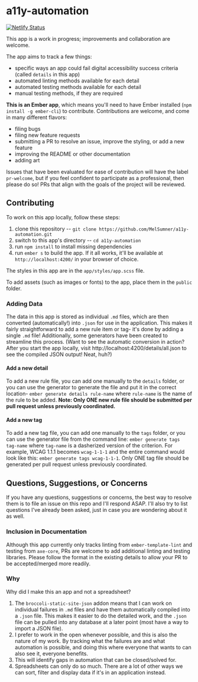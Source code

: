 # a11y-automation
[![Netlify Status](https://api.netlify.com/api/v1/badges/f7a9f162-0916-4ff3-8ecd-2047e26a6923/deploy-status)](https://app.netlify.com/sites/a11y-automation-tracker/deploys)

This app is a work in progress; improvements and collaboration are welcome.

The app aims to track a few things: 
- specific ways an app could fail digital accessibility success criteria (called `details` in this app)
- automated linting methods available for each detail
- automated testing methods available for each detail
- manual testing methods, if they are required

**This is an Ember app**, which  means you'll need to have Ember installed (`npm install -g ember-cli`) to contribute. Contributions are welcome, and come in many different flavors: 

- filing bugs
- filing new feature requests
- submitting a PR to resolve an issue, improve the styling, or add a new feature
- improving the README or other documentation
- adding art

Issues that have been evaluated for ease of contribution will have the label `pr-welcome`, but if you feel confident to participate as a professional, then please do so! PRs that align with the goals of the project will be reviewed.

## Contributing
To work on this app locally, follow these steps: 

1. clone this repository -- `git clone https://github.com/MelSumner/a11y-automation.git`
2. switch to this app's directory -- `cd a11y-automation` 
3. run `npm install` to install missing dependencies
4. run `ember s` to build the app. If it all works, it'll be available at `http://localhost:4200/` in your browser of choice.

The styles in this app are in the `app/styles/app.scss` file.

To add assets (such as images or fonts) to the app, place them in the `public` folder.

### Adding Data

The data in this app is stored as individual `.md` files, which are then converted (automatically!) into `.json` for use in the application. This makes it fairly straightforward to add a new rule item or tag- it's done by adding a single `.md` file! Additionally, some generators have been created to streamline this process. (Want to see the automatic conversion in action? After you start the app locally, visit http://localhost:4200/details/all.json to see the compiled JSON output! Neat, huh?) 

#### Add a new detail

To add a new rule file, you can add one manually to the `details` folder, or you can use the generator to generate the file and put it in the correct location- `ember generate details rule-name` where `rule-name` is the name of the rule to be added. **Note: Only ONE new rule file should be submitted per pull request unless previously coordinated.**

#### Add a new tag

To add a new tag file, you can add one manually to the `tags` folder, or you can use the generator file from the command line: `ember generate tags tag-name` where `tag-name` is a dasherized version of the criterion. For example, WCAG 1.1.1 becomes `wcag-1-1-1` and the entire command would look like this: `ember generate tags wcag-1-1-1`. Only ONE tag file should be generated per pull request unless previously coordinated.

## Questions, Suggestions, or Concerns

If you have any questions, suggestions or concerns, the best way to resolve them is to file an issue on this repo and I'll respond ASAP. I'll also try to list questions I've already been asked, just in case you are wondering about it as well.

### Inclusion in Documentation
Although this app currently only tracks linting from `ember-template-lint` and testing from `axe-core`, PRs are welcome to add additional linting and testing libraries. Please follow the format in the existing details to allow your PR to be accepted/merged more readily.

### Why
Why did I make this an app and not a spreadsheet?

1. The `broccoli-static-site-json` addon means that I can work on individual failures in `.md` files and have them automatically compiled into a `.json` file. This makes it easier to do the detailed work, and the `.json` file can be pulled into any database at a later point (most have a way to import a JSON file).
2. I prefer to work in the open whenever possible, and this is also the nature of my work. By tracking what the failures are and what automation is possible, and doing this where everyone that wants to can also see it, everyone benefits. 
3. This will identify gaps in automation that can be closed/solved for.
4. Spreadsheets can only do so much. There are a lot of other ways we can sort, filter and display data if it's in an application instead.
